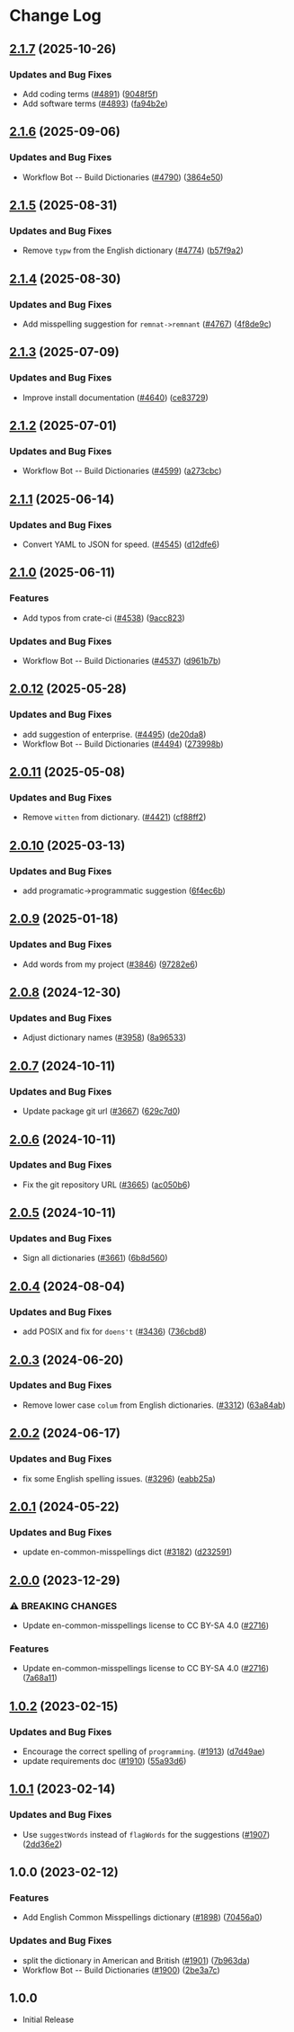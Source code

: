 # Change Log

## [2.1.7](https://github.com/streetsidesoftware/cspell-dicts/compare/@cspell/dict-en-common-misspellings@2.1.6...@cspell/dict-en-common-misspellings@2.1.7) (2025-10-26)


### Updates and Bug Fixes

* Add coding terms ([#4891](https://github.com/streetsidesoftware/cspell-dicts/issues/4891)) ([9048f5f](https://github.com/streetsidesoftware/cspell-dicts/commit/9048f5f4d1bf49cea20b0521534e51145a097d83))
* Add software terms ([#4893](https://github.com/streetsidesoftware/cspell-dicts/issues/4893)) ([fa94b2e](https://github.com/streetsidesoftware/cspell-dicts/commit/fa94b2ed72fcae3a7e4194915a752b271a0c31fc))

## [2.1.6](https://github.com/streetsidesoftware/cspell-dicts/compare/@cspell/dict-en-common-misspellings@2.1.5...@cspell/dict-en-common-misspellings@2.1.6) (2025-09-06)


### Updates and Bug Fixes

* Workflow Bot -- Build Dictionaries ([#4790](https://github.com/streetsidesoftware/cspell-dicts/issues/4790)) ([3864e50](https://github.com/streetsidesoftware/cspell-dicts/commit/3864e508eac5c7fbb3124b54d8acd28985a234af))

## [2.1.5](https://github.com/streetsidesoftware/cspell-dicts/compare/@cspell/dict-en-common-misspellings@2.1.4...@cspell/dict-en-common-misspellings@2.1.5) (2025-08-31)


### Updates and Bug Fixes

* Remove `typw` from the English dictionary ([#4774](https://github.com/streetsidesoftware/cspell-dicts/issues/4774)) ([b57f9a2](https://github.com/streetsidesoftware/cspell-dicts/commit/b57f9a2db71043ffa16f7c895fa8b82f39f5bb78))

## [2.1.4](https://github.com/streetsidesoftware/cspell-dicts/compare/@cspell/dict-en-common-misspellings@2.1.3...@cspell/dict-en-common-misspellings@2.1.4) (2025-08-30)


### Updates and Bug Fixes

* Add misspelling suggestion for `remnat->remnant` ([#4767](https://github.com/streetsidesoftware/cspell-dicts/issues/4767)) ([4f8de9c](https://github.com/streetsidesoftware/cspell-dicts/commit/4f8de9cecb1333c9d0426449e7ecad782be88c31))

## [2.1.3](https://github.com/streetsidesoftware/cspell-dicts/compare/@cspell/dict-en-common-misspellings@2.1.2...@cspell/dict-en-common-misspellings@2.1.3) (2025-07-09)


### Updates and Bug Fixes

* Improve install documentation ([#4640](https://github.com/streetsidesoftware/cspell-dicts/issues/4640)) ([ce83729](https://github.com/streetsidesoftware/cspell-dicts/commit/ce837295163125b6ff57494d9de1609edc6204e6))

## [2.1.2](https://github.com/streetsidesoftware/cspell-dicts/compare/@cspell/dict-en-common-misspellings@2.1.1...@cspell/dict-en-common-misspellings@2.1.2) (2025-07-01)


### Updates and Bug Fixes

* Workflow Bot -- Build Dictionaries ([#4599](https://github.com/streetsidesoftware/cspell-dicts/issues/4599)) ([a273cbc](https://github.com/streetsidesoftware/cspell-dicts/commit/a273cbca8dfc04a9635fe701f2184d56c170eb1d))

## [2.1.1](https://github.com/streetsidesoftware/cspell-dicts/compare/@cspell/dict-en-common-misspellings@2.1.0...@cspell/dict-en-common-misspellings@2.1.1) (2025-06-14)


### Updates and Bug Fixes

* Convert YAML to JSON for speed. ([#4545](https://github.com/streetsidesoftware/cspell-dicts/issues/4545)) ([d12dfe6](https://github.com/streetsidesoftware/cspell-dicts/commit/d12dfe65ece54a1508533c3aed44ceb6e79af4da))

## [2.1.0](https://github.com/streetsidesoftware/cspell-dicts/compare/@cspell/dict-en-common-misspellings@2.0.12...@cspell/dict-en-common-misspellings@2.1.0) (2025-06-11)


### Features

* Add typos from crate-ci ([#4538](https://github.com/streetsidesoftware/cspell-dicts/issues/4538)) ([9acc823](https://github.com/streetsidesoftware/cspell-dicts/commit/9acc823eb836c106a93843b93982c13043d22a2d))


### Updates and Bug Fixes

* Workflow Bot -- Build Dictionaries ([#4537](https://github.com/streetsidesoftware/cspell-dicts/issues/4537)) ([d961b7b](https://github.com/streetsidesoftware/cspell-dicts/commit/d961b7bddf2390d7606681433b4245aa2b660778))

## [2.0.12](https://github.com/streetsidesoftware/cspell-dicts/compare/@cspell/dict-en-common-misspellings@2.0.11...@cspell/dict-en-common-misspellings@2.0.12) (2025-05-28)


### Updates and Bug Fixes

* add suggestion of enterprise. ([#4495](https://github.com/streetsidesoftware/cspell-dicts/issues/4495)) ([de20da8](https://github.com/streetsidesoftware/cspell-dicts/commit/de20da81f2d3f6fd41d40244df1a74f4b5be8ebd))
* Workflow Bot -- Build Dictionaries ([#4494](https://github.com/streetsidesoftware/cspell-dicts/issues/4494)) ([273998b](https://github.com/streetsidesoftware/cspell-dicts/commit/273998b2f0a005186220b71948d72556d923de57))

## [2.0.11](https://github.com/streetsidesoftware/cspell-dicts/compare/@cspell/dict-en-common-misspellings@2.0.10...@cspell/dict-en-common-misspellings@2.0.11) (2025-05-08)


### Updates and Bug Fixes

* Remove `witten` from dictionary. ([#4421](https://github.com/streetsidesoftware/cspell-dicts/issues/4421)) ([cf88ff2](https://github.com/streetsidesoftware/cspell-dicts/commit/cf88ff2419366f74e4558236b00eef5740e12038))

## [2.0.10](https://github.com/streetsidesoftware/cspell-dicts/compare/@cspell/dict-en-common-misspellings@2.0.9...@cspell/dict-en-common-misspellings@2.0.10) (2025-03-13)


### Updates and Bug Fixes

* add programatic-&gt;programmatic suggestion ([6f4ec6b](https://github.com/streetsidesoftware/cspell-dicts/commit/6f4ec6b8376732a7ee6b120d5a1d28b5c142a6be))

## [2.0.9](https://github.com/streetsidesoftware/cspell-dicts/compare/@cspell/dict-en-common-misspellings@2.0.8...@cspell/dict-en-common-misspellings@2.0.9) (2025-01-18)


### Updates and Bug Fixes

* Add words from my project ([#3846](https://github.com/streetsidesoftware/cspell-dicts/issues/3846)) ([97282e6](https://github.com/streetsidesoftware/cspell-dicts/commit/97282e6f3e0022e5f527acbb5746a47dbb37d822))

## [2.0.8](https://github.com/streetsidesoftware/cspell-dicts/compare/@cspell/dict-en-common-misspellings@2.0.7...@cspell/dict-en-common-misspellings@2.0.8) (2024-12-30)


### Updates and Bug Fixes

* Adjust dictionary names ([#3958](https://github.com/streetsidesoftware/cspell-dicts/issues/3958)) ([8a96533](https://github.com/streetsidesoftware/cspell-dicts/commit/8a96533bec21280103740868b81559437c413501))

## [2.0.7](https://github.com/streetsidesoftware/cspell-dicts/compare/@cspell/dict-en-common-misspellings@2.0.6...@cspell/dict-en-common-misspellings@2.0.7) (2024-10-11)


### Updates and Bug Fixes

* Update package git url ([#3667](https://github.com/streetsidesoftware/cspell-dicts/issues/3667)) ([629c7d0](https://github.com/streetsidesoftware/cspell-dicts/commit/629c7d0a5e1bacad1d3874b1f8372edc3494ef97))

## [2.0.6](https://github.com/streetsidesoftware/cspell-dicts/compare/@cspell/dict-en-common-misspellings@2.0.5...@cspell/dict-en-common-misspellings@2.0.6) (2024-10-11)


### Updates and Bug Fixes

* Fix the git repository URL ([#3665](https://github.com/streetsidesoftware/cspell-dicts/issues/3665)) ([ac050b6](https://github.com/streetsidesoftware/cspell-dicts/commit/ac050b697d57820109995e92fac5ccc32ced1723))

## [2.0.5](https://github.com/streetsidesoftware/cspell-dicts/compare/@cspell/dict-en-common-misspellings@2.0.4...@cspell/dict-en-common-misspellings@2.0.5) (2024-10-11)


### Updates and Bug Fixes

* Sign all dictionaries ([#3661](https://github.com/streetsidesoftware/cspell-dicts/issues/3661)) ([6b8d560](https://github.com/streetsidesoftware/cspell-dicts/commit/6b8d560cf51a593458ce42bca415859f872cfc97))

## [2.0.4](https://github.com/streetsidesoftware/cspell-dicts/compare/@cspell/dict-en-common-misspellings@2.0.3...@cspell/dict-en-common-misspellings@2.0.4) (2024-08-04)


### Updates and Bug Fixes

* add POSIX and fix for `doens't` ([#3436](https://github.com/streetsidesoftware/cspell-dicts/issues/3436)) ([736cbd8](https://github.com/streetsidesoftware/cspell-dicts/commit/736cbd84e216fee438031497a0656a19a962e61f))

## [2.0.3](https://github.com/streetsidesoftware/cspell-dicts/compare/@cspell/dict-en-common-misspellings@2.0.2...@cspell/dict-en-common-misspellings@2.0.3) (2024-06-20)


### Updates and Bug Fixes

* Remove lower case `colum` from English dictionaries. ([#3312](https://github.com/streetsidesoftware/cspell-dicts/issues/3312)) ([63a84ab](https://github.com/streetsidesoftware/cspell-dicts/commit/63a84abee92c461a9fb495d5a0060adc0fdee1a3))

## [2.0.2](https://github.com/streetsidesoftware/cspell-dicts/compare/@cspell/dict-en-common-misspellings@2.0.1...@cspell/dict-en-common-misspellings@2.0.2) (2024-06-17)

<!--- cspell:ignore colum --->

### Updates and Bug Fixes

* fix some English spelling issues. ([#3296](https://github.com/streetsidesoftware/cspell-dicts/issues/3296)) ([eabb25a](https://github.com/streetsidesoftware/cspell-dicts/commit/eabb25a790c0d44b6c929cc6cc42f784c261fa11))

## [2.0.1](https://github.com/streetsidesoftware/cspell-dicts/compare/@cspell/dict-en-common-misspellings@2.0.0...@cspell/dict-en-common-misspellings@2.0.1) (2024-05-22)


### Updates and Bug Fixes

* update en-common-misspellings dict ([#3182](https://github.com/streetsidesoftware/cspell-dicts/issues/3182)) ([d232591](https://github.com/streetsidesoftware/cspell-dicts/commit/d23259196f44cebe9f2039e94fe10fc38972afb4))

## [2.0.0](https://github.com/streetsidesoftware/cspell-dicts/compare/@cspell/dict-en-common-misspellings@1.0.2...@cspell/dict-en-common-misspellings@2.0.0) (2023-12-29)


### ⚠ BREAKING CHANGES

* Update en-common-misspellings license to CC BY-SA 4.0 ([#2716](https://github.com/streetsidesoftware/cspell-dicts/issues/2716))

### Features

* Update en-common-misspellings license to CC BY-SA 4.0 ([#2716](https://github.com/streetsidesoftware/cspell-dicts/issues/2716)) ([7a68a11](https://github.com/streetsidesoftware/cspell-dicts/commit/7a68a11f07864660d109caa8af4d55dc18738a58))

## [1.0.2](https://github.com/streetsidesoftware/cspell-dicts/compare/@cspell/dict-en-common-misspellings@1.0.1...@cspell/dict-en-common-misspellings@1.0.2) (2023-02-15)


### Updates and Bug Fixes

* Encourage the correct spelling of `programming`. ([#1913](https://github.com/streetsidesoftware/cspell-dicts/issues/1913)) ([d7d49ae](https://github.com/streetsidesoftware/cspell-dicts/commit/d7d49ae821418716d8268cb4934d8e06231dc06e))
* update requirements doc ([#1910](https://github.com/streetsidesoftware/cspell-dicts/issues/1910)) ([55a93d6](https://github.com/streetsidesoftware/cspell-dicts/commit/55a93d6d4d017d99073922fb4085db4359ac401e))

## [1.0.1](https://github.com/streetsidesoftware/cspell-dicts/compare/@cspell/dict-en-common-misspellings@1.0.0...@cspell/dict-en-common-misspellings@1.0.1) (2023-02-14)


### Updates and Bug Fixes

* Use `suggestWords` instead of `flagWords` for the suggestions ([#1907](https://github.com/streetsidesoftware/cspell-dicts/issues/1907)) ([2dd36e2](https://github.com/streetsidesoftware/cspell-dicts/commit/2dd36e2609abe2f9ff4c242ea921fa5f4afc51c3))

## 1.0.0 (2023-02-12)


### Features

* Add English Common Misspellings dictionary ([#1898](https://github.com/streetsidesoftware/cspell-dicts/issues/1898)) ([70456a0](https://github.com/streetsidesoftware/cspell-dicts/commit/70456a0aeb2f662a5a479dcb60bed6f9ba8944aa))


### Updates and Bug Fixes

* split the dictionary in American and British ([#1901](https://github.com/streetsidesoftware/cspell-dicts/issues/1901)) ([7b963da](https://github.com/streetsidesoftware/cspell-dicts/commit/7b963da84752c97f934a775d06ca7508e4a4ba43))
* Workflow Bot -- Build Dictionaries ([#1900](https://github.com/streetsidesoftware/cspell-dicts/issues/1900)) ([2be3a7c](https://github.com/streetsidesoftware/cspell-dicts/commit/2be3a7cc64e82cc7480cefd91963bc3ddb7d9e73))

## 1.0.0

- Initial Release
